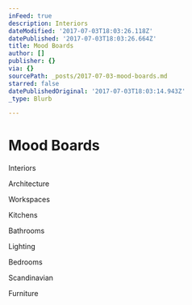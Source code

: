 ```yaml
---
inFeed: true
description: Interiors
dateModified: '2017-07-03T18:03:26.118Z'
datePublished: '2017-07-03T18:03:26.664Z'
title: Mood Boards
author: []
publisher: {}
via: {}
sourcePath: _posts/2017-07-03-mood-boards.md
starred: false
datePublishedOriginal: '2017-07-03T18:03:14.943Z'
_type: Blurb

---
```

# Mood Boards

Interiors

Architecture

Workspaces 

Kitchens

Bathrooms

Lighting

Bedrooms

Scandinavian 

Furniture